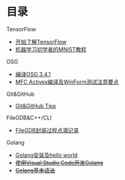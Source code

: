 # 目录
TensorFlow
+ [开始了解TensorFlow](TensorFlow/Getting%20Start "getting start")
+ [机器学习初学者的MNIST教程](TensorFlow/MNIST_For_ML_Beginners "MNIST Beginners")

OSG
+ [编译OSG 3.4.1](OSG/osg_3_4_1_Combine_with_vs2017 "osg 3.4.1 build")
+ [MFC Activex编译及WinForm测试注意要点](OSG/mfc_activex_control "mfc Acitvex tips")

Git&GitHub
+ [Git&GitHub Tips](Git_GitHub/some_tips "some tips")

FileGDB&C++/CLI
+ [FileGDB封装过程点滴记录](FileGDB_C++_CLI/logs_tips_dev "some logs&tips")

Golang
+ [Golang安装及hello world](Golang/install "install go and hello world")
+ ~~[使用Visual Studio Code开发Golang]()~~
+ ~~[Golang基本语法]()~~
